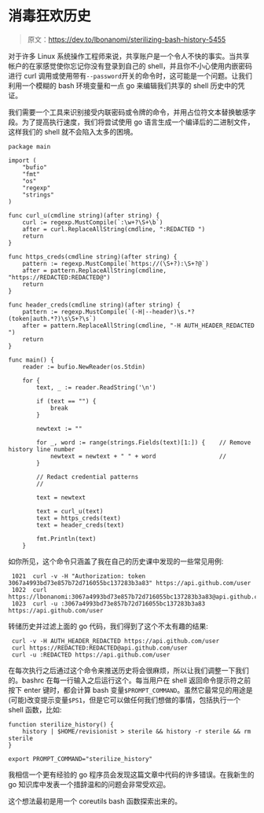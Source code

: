 # 消毒狂欢历史

> 原文：<https://dev.to/lbonanomi/sterilizing-bash-history-5455>

对于许多 Linux 系统操作工程师来说，共享账户是一个令人不快的事实。当共享帐户的在家感觉使你忘记你没有登录到自己的 shell，并且你不小心使用内嵌密码进行 curl 调用或使用带有`--password`开关的命令时，这可能是一个问题。让我们利用一个模糊的 bash 环境变量和一点 go 来编辑我们共享的 shell 历史中的凭证。

我们需要一个工具来识别接受内联密码或令牌的命令，并用占位符文本替换敏感字段。为了提高执行速度，我们将尝试使用 go 语言生成一个编译后的二进制文件，这样我们的 shell 就不会陷入太多的困境。

```
package main

import (
    "bufio"
    "fmt"
    "os"
    "regexp"
    "strings"
)

func curl_u(cmdline string)(after string) {
    curl := regexp.MustCompile(`:\w+?\S+\b`)
    after = curl.ReplaceAllString(cmdline, ":REDACTED ")
    return
}

func https_creds(cmdline string)(after string) {
    pattern := regexp.MustCompile(`https://(\S+?):\S+?@`)
    after = pattern.ReplaceAllString(cmdline, "https://REDACTED:REDACTED@")
    return
}

func header_creds(cmdline string)(after string) {
    pattern := regexp.MustCompile(`(-H|--header)\s.*?(token|auth.*?)\s\S+?\s`)
    after = pattern.ReplaceAllString(cmdline, "-H AUTH_HEADER_REDACTED ")
    return
}

func main() {
    reader := bufio.NewReader(os.Stdin)

    for {
        text, _ := reader.ReadString('\n')

        if (text == "") {
            break
        }

        newtext := ""

        for _, word := range(strings.Fields(text)[1:]) {    // Remove history line number
            newtext = newtext + " " + word                  //
        }

        // Redact credential patterns
        //

        text = newtext

        text = curl_u(text)
        text = https_creds(text)
        text = header_creds(text)

        fmt.Println(text)
    } 
```

如你所见，这个命令只涵盖了我在自己的历史课中发现的一些常见用例:

```
 1021  curl -v -H "Authorization: token 3067a4993bd73e857b72d716055bc137283b3a83" https://api.github.com/user
 1022  curl https://lbonanomi:3067a4993bd73e857b72d716055bc137283b3a83@api.github.com/user
 1023  curl -u :3067a4993bd73e857b72d716055bc137283b3a83 https://api.github.com/user 
```

转储历史并过滤上面的 go 代码，我们得到了这个不太有趣的结果:

```
 curl -v -H AUTH_HEADER_REDACTED https://api.github.com/user
 curl https://REDACTED:REDACTED@api.github.com/user
 curl -u :REDACTED https://api.github.com/user 
```

在每次执行之后通过这个命令来推送历史将会很麻烦，所以让我们调整一下我们的。bashrc 在每一行输入之后运行这个。每当用户在 shell 返回命令提示符之前按下 enter 键时，都会计算 bash 变量`$PROMPT_COMMAND`。虽然它最常见的用途是(可能)改变提示变量`$PS1`，但是它可以做任何我们想做的事情，包括执行一个 shell 函数，比如:

```
function sterilize_history() {
    history | $HOME/revisionist > sterile && history -r sterile && rm sterile
}

export PROMPT_COMMAND="sterilize_history" 
```

我相信一个更有经验的 go 程序员会发现这篇文章中代码的许多错误。在我新生的 go 知识库中发表一个措辞温和的问题会非常受欢迎。

这个想法最初是用一个 coreutils bash 函数探索出来的。